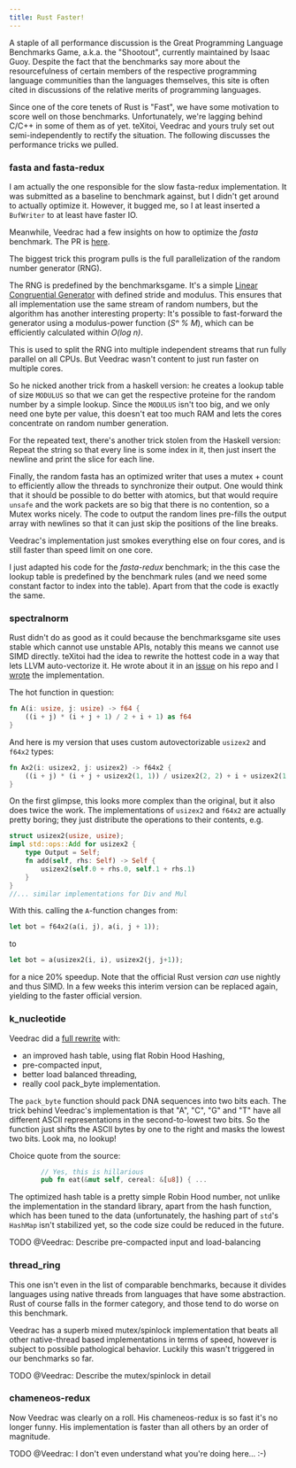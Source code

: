 ```yaml
---
title: Rust Faster!
---
```


A staple of all performance discussion is the Great Programming Language 
Benchmarks Game, a.k.a. the "Shootout", currently maintained by Isaac Guoy.
Despite the fact that the benchmarks say more about the resourcefulness of
certain members of the respective programming language communities than the
languages themselves, this site is often cited in discussions of the relative
merits of programming languages.

Since one of the core tenets of Rust is "Fast", we have some motivation to 
score well on those benchmarks. Unfortunately, we're lagging behind C/C++ in
some of them as of yet. teXitoi, Veedrac and yours truly set out 
semi-independently to rectify the situation. The following discusses the
performance tricks we pulled.

### fasta and fasta-redux

I am actually the one responsible for the slow fasta-redux implementation. It
was submitted as a baseline to benchmark against, but I didn't get around to
actually optimize it. However, it bugged me, so I at least inserted a 
`BufWriter` to at least have faster IO.

Meanwhile, Veedrac had a few insights on how to optimize the *fasta* benchmark. 
The PR is [here](https://github.com/TeXitoi/benchmarksgame-rs/pull/20).

The biggest trick this program pulls is the full parallelization of the random
number generator (RNG).

The RNG is predefined by the benchmarksgame. It's a simple 
[Linear Congruential Generator](https://en.wikipedia.org/wiki/Linear_congruential_generator)
with defined stride and modulus. This ensures that all implementation use the
same stream of random numbers, but the algorithm has another interesting
property: It's possible to fast-forward the generator using a modulus-power
function (*Sⁿ % M*), which can be efficiently calculated within *O(log n)*.

This is used to split the RNG into multiple independent streams that run fully
parallel on all CPUs. But Veedrac wasn't content to just run faster on multiple
cores.

So he nicked another trick from a haskell version: he creates a lookup table of 
size `MODULUS` so that we can get the respective proteine for the random number
by a simple lookup. Since the `MODULUS` isn't too big, and we only need one byte
per value, this doesn't eat too much RAM and lets the cores concentrate on 
random number generation.

For the repeated text, there's another trick stolen from the Haskell version:
Repeat the string so that every line is some index in it, then just insert the
newline and print the slice for each line.

Finally, the random fasta has an optimized writer that uses a mutex + count to
efficiently allow the threads to synchronize their output. One would think that
it should be possible to do better with atomics, but that would require `unsafe`
and the work packets are so big that there is no contention, so a Mutex works
nicely. The code to output the random lines pre-fills the output array with 
newlines so that it can just skip the positions of the line breaks.

Veedrac's implementation just smokes everything else on four cores, and is
still faster than speed limit on one core.

I just adapted his code for the *fasta-redux* benchmark; in the this case the
lookup table is predefined by the benchmark rules (and we need some constant
factor to index into the table). Apart from that the code is exactly the same.

### spectralnorm

Rust didn't do as good as it could because the benchmarksgame site uses stable
which cannot use unstable APIs, notably this means we cannot use SIMD directly.
teXitoi had the idea to rewrite the hottest code in a way that lets LLVM
auto-vectorize it. He wrote about it in an 
[issue](https://github.com/TeXitoi/benchmarksgame-rs/issues/9) on his repo and
I [wrote](https://github.com/TeXitoi/benchmarksgame-rs/pull/22) the 
implementation.

The hot function in question:

```Rust
fn A(i: usize, j: usize) -> f64 {
    ((i + j) * (i + j + 1) / 2 + i + 1) as f64
}
```

And here is my version that uses custom autovectorizable `usizex2` and `f64x2`
types:

```Rust
fn Ax2(i: usizex2, j: usizex2) -> f64x2 {
    ((i + j) * (i + j + usizex2(1, 1)) / usizex2(2, 2) + i + usizex2(1, 1)).into()
}
```

On the first glimpse, this looks more complex than the original, but it also
does twice the work. The implementations of `usizex2` and `f64x2` are actually
pretty boring; they just distribute the operations to their contents, e.g.

```Rust
struct usizex2(usize, usize);
impl std::ops::Add for usizex2 {
    type Output = Self;
    fn add(self, rhs: Self) -> Self {
        usizex2(self.0 + rhs.0, self.1 + rhs.1)
    }
}
//... similar implementations for Div and Mul
```

With this. calling the `A`-function changes from:

```Rust
let bot = f64x2(a(i, j), a(i, j + 1));
```

to

```Rust
let bot = a(usizex2(i, i), usizex2(j, j+1));
```
for a nice 20% speedup. Note that the official Rust version *can* use nightly
and thus SIMD. In a few weeks this interim version can be replaced again,
yielding to the faster official version.

### k_nucleotide

Veedrac did a
[full rewrite](https://github.com/TeXitoi/benchmarksgame-rs/pull/21) with:

* an improved hash table, using flat Robin Hood Hashing,
* pre-compacted input,
* better load balanced threading,
* really cool pack_byte implementation.

The `pack_byte` function should pack DNA sequences into two bits each. The
trick behind Veedrac's implementation is that "A", "C", "G" and "T" have all
different ASCII representations in the second-to-lowest two bits. So the 
function just shifts the ASCII bytes by one to the right and masks the lowest
two bits. Look ma, no lookup!

Choice quote from the source:

```Rust
        // Yes, this is hillarious
        pub fn eat(&mut self, cereal: &[u8]) { ...
```

The optimized hash table is a pretty simple Robin Hood number, not unlike
the implementation in the standard library, apart from the hash function,
which has been tuned to the data (unfortunately, the hashing part of `std`'s
`HashMap` isn't stabilized yet, so the code size could be reduced in the
future.

TODO @Veedrac: Describe pre-compacted input and load-balancing

### thread_ring

This one isn't even in the list of comparable benchmarks, because it divides
languages using native threads from languages that have some abstraction. 
Rust of course falls in the former category, and those tend to do worse on
this benchmark.

Veedrac has a superb mixed mutex/spinlock implementation that beats all
other native-thread based implementations in terms of speed, however is
subject to possible pathological behavior. Luckily this wasn't triggered
in our benchmarks so far.

TODO @Veedrac: Describe the mutex/spinlock in detail

### chameneos-redux

Now Veedrac was clearly on a roll. His chameneos-redux is so fast it's no longer
funny. His implementation is faster than all others by an order of magnitude.

TODO @Veedrac: I don't even understand what you're doing here... :-)
